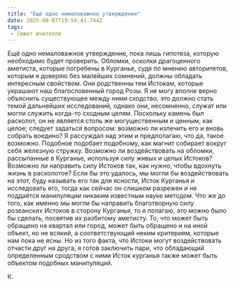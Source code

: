 ```yaml
---
title: "Ещё одно немаловажное утверждение"
date: 2025-08-07T19:54:41.744Z
tags:
 - Сюжет ючителле
---
```


Ещё одно немаловажное утверждение, пока лишь гипотеза, которую
необходимо будет проверить. Обломки, осколки драгоценного аметиста,
которые погребены в Курганье, судя по мнению авторитетов, которым я
доверяю без малейших сомнений, должны обладать интересным свойством. Они
родственны тем Истокам, которые украшают наш благословенный город Розы.
Я не могу вполне верно объяснить существующее между ними сходство, это
должно стать темой дальнейших исследований, однако они, несомненно,
служат или могли служить когда-то сходным целям. Поскольку камень был
расколот, он не является столь же могущественным и ценным, как целое;
следует задаться вопросом: возможно ли излечить его и вновь собрать
воедино? Я рассуждал над этим и предполагаю, что да, такое возможно.
Подобное подобает подобному, как магнит собирает вокруг себя железную
стружку. Возможно ли воздействовать на обломки, рассыпанные в Курганье,
используя силу живых и целых Истоков? Возможно ли направить силу Истоков
так, как нужно, чтобы вдохнуть жизнь в расколотое? Если бы это удалось,
мы могли бы воздействовать на этот, буду называть его так для ясности,
Исток Курганья и исследовать его, тогда как сейчас он слишком разрежен и
не поддаётся манипуляции никаким известным науке методом. Что же до
того, как именно мы могли бы направить благотворную силу розеанских
Истоков в сторону Курганья, то я полагаю, это можно было бы сделать,
посвятив их разбитому аметисту. То, что может быть обращено на квартал
или город, может быть обращено и на иной объект, но не всякий, а
соответствующий неким критериям, которые нам пока не ясны. Но из того
факта, что Истоки могут воздействовать отчасти друг на друга, я готов
заключить пари, что обладающий определенным сродством с ними Исток
курганья также может быть объектом подобных манипуляций.

К.
